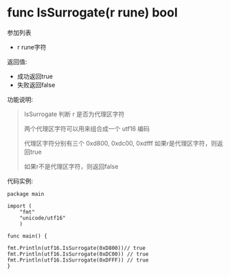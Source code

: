 # func IsSurrogate(r rune) bool 

参加列表

- r rune字符

返回值:

- 成功返回true
- 失败返回false

功能说明:

>IsSurrogate 判断 r 是否为代理区字符
>
>两个代理区字符可以用来组合成一个 utf16 编码
>
>代理区字符分别有三个 0xd800, 0xdc00, 0xdfff 
> 如果r是代理区字符，则返回true
>
> 如果r不是代理区字符，则返回false


代码实例:

	package main
	
	import ( 
        "fmt"
        "unicode/utf16"
        )

	func main() {
        
	fmt.Println(utf16.IsSurrogate(0xD800))// true
	fmt.Println(utf16.IsSurrogate(0xDC00)) // true
	fmt.Println(utf16.IsSurrogate(0xDFFF)) // true
	}
       
